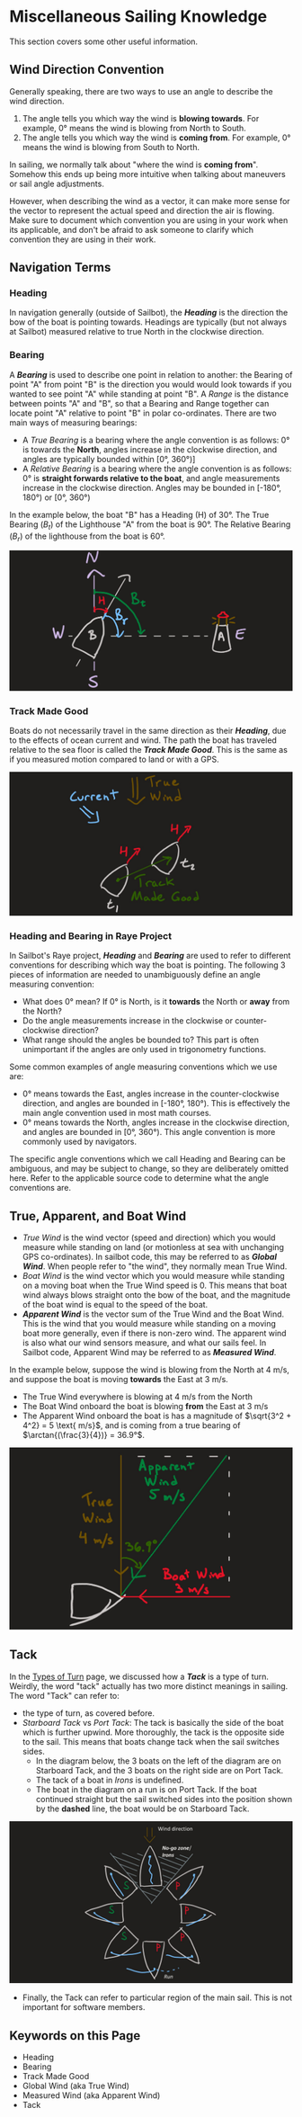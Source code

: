 # Miscellaneous Sailing Knowledge

This section covers some other useful information.

## Wind Direction Convention

Generally speaking, there are two ways to use an angle to describe the wind direction.

1. The angle tells you which way the wind is **blowing towards**. For example, 0° means the wind is blowing from North
to South.
2. The angle tells you which way the wind is **coming from**. For example, 0° means the wind is blowing from South to North.

In sailing, we normally talk about "where the wind is **coming from**". Somehow this ends up being more intuitive when
talking about maneuvers or sail angle adjustments.

However, when describing the wind as a vector, it can make more sense for the vector to represent the actual
speed and direction the air is flowing. Make sure to document which convention you are using in your work when
its applicable, and don't be afraid to ask someone to clarify which convention they are using in their work.

## Navigation Terms

### Heading

In navigation generally (outside of Sailbot), the ***Heading*** is the direction the bow of the boat is pointing
towards. Headings are typically (but not always at Sailbot) measured relative to true North in the clockwise direction.

### Bearing

A ***Bearing*** is used to describe one point in relation to another: the Bearing of point "A" from point "B"
is the direction you would would look towards if you wanted to see point "A" while standing at point "B". A *Range*
is the distance between points "A" and "B", so that a Bearing and Range together can locate point "A" relative to point
"B" in polar co-ordinates. There are two main ways of measuring bearings:

- A *True Bearing* is a bearing where the angle convention is as follows: 0° is towards the **North**,
angles increase in the clockwise direction, and angles are typically bounded within [0°, 360°)]
- A *Relative Bearing* is a bearing where the angle convention is as follows: 0° is **straight forwards relative to the
boat**, and angle measurements increase in the clockwise direction. Angles may be bounded in [-180°, 180°) or [0°, 360°)

In the example below, the boat "B" has a Heading (H) of 30°. The True Bearing ($B_t$) of the Lighthouse "A"
from the boat is 90°. The Relative Bearing ($B_r$) of the lighthouse from the boat is 60°.

![image](../../assets/images/sailing/bearing_vs_heading.jpg)

### Track Made Good

Boats do not necessarily travel in the same direction as their ***Heading***, due to the effects of ocean current and
wind. The path the boat has traveled relative to the sea floor is called the ***Track Made Good***. This is the
same as if you measured motion compared to land or with a GPS.

![image](../../assets/images/sailing/track_made_good.jpg)

### Heading and Bearing in Raye Project

In Sailbot's Raye project, ***Heading*** and ***Bearing*** are used to refer to different conventions for describing
which way the boat is pointing.
The following 3 pieces of information are needed to unambiguously define an angle measuring convention:

- What does 0° mean? If 0° is North, is it **towards** the North or **away** from the North?
- Do the angle measurements increase in the clockwise or counter-clockwise direction?
- What range should the angles be bounded to? This part is often unimportant if the angles are only used in
trigonometry functions.

Some common examples of angle measuring conventions which we use are:

- 0° means towards the East, angles increase in the counter-clockwise direction, and angles are bounded in
[-180°, 180°). This is effectively the main angle convention used in most math courses.
- 0° means towards the North, angles increase in the clockwise direction, and angles are bounded in [0°, 360°). This
angle convention is more commonly used by navigators.

The specific angle conventions which we call Heading and Bearing can be ambiguous, and may be subject to change,
so they are deliberately omitted here. Refer to the applicable source code to determine what the angle conventions are.

## True, Apparent, and Boat Wind

- *True Wind* is the wind vector (speed and direction) which you would measure while standing on land (or motionless at
sea with unchanging GPS co-ordinates). In sailbot code, this may be referred to as ***Global Wind***. When people
refer to "the wind", they normally mean True Wind.
- *Boat Wind* is the wind vector which you would measure while standing on a moving boat when the True Wind speed is 0.
This means that boat wind always blows straight onto the bow of the boat, and the magnitude of the boat wind is equal to
the speed of the boat.
- ***Apparent Wind*** is the vector sum of the True Wind and the Boat Wind. This is the wind that you would measure while
standing on a moving boat more generally, even if there is non-zero wind. The apparent wind is also what our wind
sensors measure, and what our sails feel. In Sailbot code, Apparent Wind may be referred to as ***Measured Wind***.

In the example below, suppose the wind is blowing from the North at 4 m/s, and suppose the boat is moving **towards**
the East at 3 m/s.

- The True Wind everywhere is blowing at 4 m/s from the North
- The Boat Wind onboard the boat is blowing **from** the East at 3 m/s
- The Apparent Wind onboard the boat is has a magnitude of $\sqrt{3^2 + 4^2} = 5 \text{ m/s}$,
and is coming from a true bearing of $\arctan{(\frac{3}{4})} = 36.9°$.

![image](../../assets/images/sailing/wind_types.jpg)

## Tack

In the [Types of Turn](./turning.md#tacking)
page, we discussed how a ***Tack*** is a type of turn. Weirdly, the word "tack" actually has two
more distinct meanings in sailing. The word "Tack" can refer to:

- the type of turn, as covered before.
- *Starboard Tack* vs *Port Tack*: The tack is basically the side of the boat which is further upwind. More thoroughly,
the tack is the opposite side to the sail. This means that boats change tack when the sail switches sides.
    - In the diagram below,
    the 3 boats on the left of the diagram are on Starboard Tack, and the 3 boats on the right side are on Port Tack.
    - The tack of a boat in *Irons* is undefined.
    - The boat in the diagram on a run is on Port Tack. If the boat continued straight but the sail switched sides into
    the position shown by the **dashed** line, the boat would be on Starboard Tack.

![image](../../assets/images/sailing/tack_other_meaning.jpg)

- Finally, the Tack can refer to particular region of the main sail. This is not important for software members.

## Keywords on this Page

- Heading
- Bearing
- Track Made Good
- Global Wind (aka True Wind)
- Measured Wind (aka Apparent Wind)
- Tack
